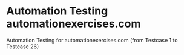 # Automation Testing automationexercises.com
Automation Testing for automationexercises.com (from Testcase 1 to Testcase 26)
